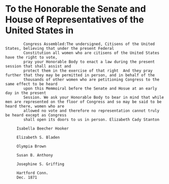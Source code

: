 # To the Honorable the Senate and House of Representatives of the United States in
            Congress Assembled:The undersigned, Citisens of the United States, believing that under the present Federal
            Constitution all women who are citisens of the United States have the right to vote,
            pray your Honorable Body to enact a law during the present session that shall assist and
            protect them in the exercise of that right  And they pray further that they may be permitted in person, and in behalf of the
            thousands of other women who are petitioning Congress to the same effect to be heard
            upon this Memmoiral before the Senate and Hosue at an early day in the present
            Session. We ask your Honorable Body to bear in mind that while men are represented on the floor of Congress and so may be said to be heard there, women who are
            allowed no vote and therefore no representation cannot truly be heard except as Congress
            shall open its doors to us in person. Elizabeth Cady Stanton 

         Isabella Beecher Hooker 

         Elizabeth S. Bladen 

         Olympia Brown 

         Susan B. Anthony 

         Josephine S. Griffing
 
         Hartford Conn. 
         Dec. 1871 